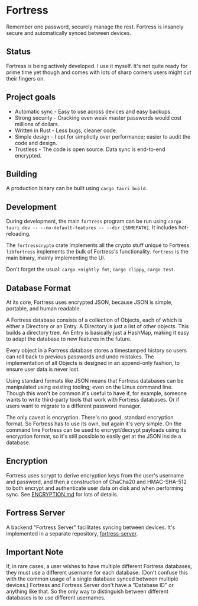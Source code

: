 # Fortress
Remember one password, securely manage the rest.  Fortress is insanely secure and automatically synced between devices.

## Status
Fortress is being actively developed.  I use it myself.  It's not quite ready for prime time yet though and comes with lots of sharp corners users might cut their fingers on.

## Project goals

* Automatic sync - Easy to use across devices and easy backups.
* Strong security - Cracking even weak master passwords would cost millions of dollars.
* Written in Rust - Less bugs, cleaner code.
* Simple design - I opt for simplicity over performance; easier to audit the code and design.
* Trustless - The code is open source.  Data sync is end-to-end encrypted.

## Building

A production binary can be built using `cargo tauri build`.

## Development

During development, the main `fortress` program can be run using `cargo tauri dev -- --no-default-features -- --dir [SOMEPATH]`. It includes hot-reloading.

The `fortresscrypto` crate implements all the crypto stuff unique to Fortress.  `libfortress` implements the bulk of Fortress's functionality.  `fortress` is the main binary, mainly implementing the UI.

Don't forget the usual: `cargo +nightly fmt`, `cargo clippy`, `cargo test`.

## Database Format

At its core, Fortress uses encrypted JSON, because JSON is simple, portable, and human readable.

A Fortress database consists of a collection of Objects, each of which is either a Directory or an Entry.  A Directory is just a list of other objects.  This builds a directory tree.  An Entry is basically just a HashMap, making it easy to adapt the database to new features in the future.

Every object in a Fortress database stores a timestamped history so users can roll back to previous passwords and undo mistakes.  The implementation of all Objects is designed in an append-only fashion, to ensure user data is never lost.

Using standard formats like JSON means that Fortress databases can be manipulated using existing tooling; even on the Linux command line.  Though this won't be common it's useful to have if, for example, someone wants to write third-party tools that work with Fortress databases.  Or if users want to migrate to a different password manager.

The only caveat is encryption.  There's no good, standard encryption format.  So Fortress has to use its own, but again it's very simple.  On the command line Fortress can be used to encrypt/decrypt payloads using its encryption format, so it's still possible to easily get at the JSON inside a database.

## Encryption

Fortress uses scrypt to derive encryption keys from the user's username and password, and then a construction of ChaCha20 and HMAC-SHA-512 to both encrypt and authenticate user data on disk and when performing sync.  See [ENCRYPTION.md](ENCRYPTION.md) for lots of details.

## Fortress Server

A backend "Fortress Server" facilitates syncing between devices.  It's implemented in a separate repository, [fortress-server](https://github.com/fpgaminer/fortress-server).

## Important Note

If, in rare cases, a user wishes to have multiple different Fortress databases, they must use a different username for each database.  (Don't confuse this with the common usage of a single database synced between multiple devices.)  Fortress and Fortress Server don't have a "Database ID" or anything like that.  So the only way to distinguish between different databases is to use different usernames.